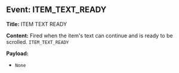 ## Event: ITEM_TEXT_READY

**Title:** ITEM TEXT READY

**Content:**
Fired when the item's text can continue and is ready to be scrolled.
`ITEM_TEXT_READY`

**Payload:**
- `None`
